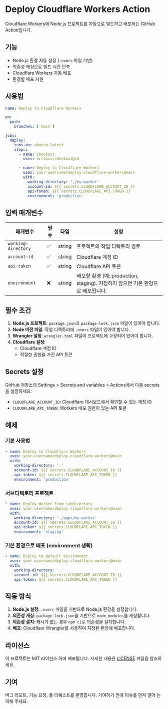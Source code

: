 # Deploy Cloudflare Workers Action

Cloudflare Workers에 Node.js 프로젝트를 자동으로 빌드하고 배포하는 GitHub Action입니다.

## 기능

- Node.js 환경 자동 설정 (`.nvmrc` 파일 기반)
- 의존성 캐싱으로 빌드 시간 단축
- Cloudflare Workers 자동 배포
- 환경별 배포 지원

## 사용법

```yaml
name: Deploy to Cloudflare Workers

on:
  push:
    branches: [ main ]

jobs:
  deploy:
    runs-on: ubuntu-latest
    steps:
      - name: Checkout
        uses: actions/checkout@v4

      - name: Deploy to Cloudflare Workers
        uses: your-username/deploy-cloudflare-workers@main
        with:
          working-directory: './my-worker'
          account-id: ${{ secrets.CLOUDFLARE_ACCOUNT_ID }}
          api-token: ${{ secrets.CLOUDFLARE_API_TOKEN }}
          environment: 'production'
```

## 입력 매개변수

| 매개변수 | 필수 | 타입 | 설명 |
|---------|------|------|------|
| `working-directory` | ✅ | string | 프로젝트의 작업 디렉토리 경로 |
| `account-id` | ✅ | string | Cloudflare 계정 ID |
| `api-token` | ✅ | string | Cloudflare API 토큰 |
| `environment` | ❌ | string | 배포할 환경 (예: production, staging). 지정하지 않으면 기본 환경으로 배포됩니다. |

## 필수 조건

1. **Node.js 프로젝트**: `package.json`과 `package-lock.json` 파일이 있어야 합니다.
2. **Node 버전 파일**: 작업 디렉토리에 `.nvmrc` 파일이 있어야 합니다.
3. **Wrangler 설정**: `wrangler.toml` 파일이 프로젝트에 구성되어 있어야 합니다.
4. **Cloudflare 설정**:
   - Cloudflare 계정 ID
   - 적절한 권한을 가진 API 토큰

## Secrets 설정

GitHub 저장소의 Settings > Secrets and variables > Actions에서 다음 secrets을 설정하세요:

- `CLOUDFLARE_ACCOUNT_ID`: Cloudflare 대시보드에서 확인할 수 있는 계정 ID
- `CLOUDFLARE_API_TOKEN`: Workers 배포 권한이 있는 API 토큰

## 예제

### 기본 사용법

```yaml
- name: Deploy to Cloudflare Workers
  uses: your-username/deploy-cloudflare-workers@main
  with:
    working-directory: '.'
    account-id: ${{ secrets.CLOUDFLARE_ACCOUNT_ID }}
    api-token: ${{ secrets.CLOUDFLARE_API_TOKEN }}
    environment: 'production'
```

### 서브디렉토리 프로젝트

```yaml
- name: Deploy Worker from subdirectory
  uses: your-username/deploy-cloudflare-workers@main
  with:
    working-directory: './apps/my-worker'
    account-id: ${{ secrets.CLOUDFLARE_ACCOUNT_ID }}
    api-token: ${{ secrets.CLOUDFLARE_API_TOKEN }}
    environment: 'staging'
```

### 기본 환경으로 배포 (environment 생략)

```yaml
- name: Deploy to default environment
  uses: your-username/deploy-cloudflare-workers@main
  with:
    working-directory: '.'
    account-id: ${{ secrets.CLOUDFLARE_ACCOUNT_ID }}
    api-token: ${{ secrets.CLOUDFLARE_API_TOKEN }}
```

## 작동 방식

1. **Node.js 설정**: `.nvmrc` 파일을 기반으로 Node.js 환경을 설정합니다.
2. **의존성 캐싱**: `package-lock.json`을 기반으로 `node_modules`를 캐싱합니다.
3. **의존성 설치**: 캐시가 없는 경우 `npm ci`로 의존성을 설치합니다.
4. **배포**: Cloudflare Wrangler를 사용하여 지정된 환경에 배포합니다.

## 라이선스

이 프로젝트는 MIT 라이선스 하에 배포됩니다. 자세한 내용은 [LICENSE](LICENSE) 파일을 참조하세요.

## 기여

버그 리포트, 기능 요청, 풀 리퀘스트를 환영합니다. 기여하기 전에 이슈를 먼저 열어 논의해 주세요.

